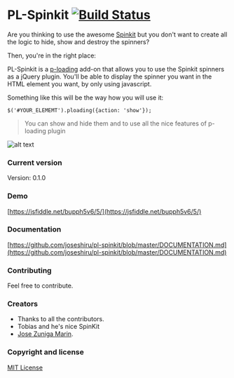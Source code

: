 # PL-Spinkit [![Build Status](https://travis-ci.org/joseshiru/pl-spinkit.svg?branch=master)](https://travis-ci.org/joseshiru/pl-spinkit)


Are you thinking to use the awesome [Spinkit](https://github.com/tobiasahlin/SpinKit/) but you don't want to create all the logic to hide, show and destroy the spinners? 

Then, you're in the right place:

PL-Spinkit is a [p-loading](https://github.com/joseshiru/p-loading) add-on that allows you to use the Spinkit spinners as a jQuery plugin. You'll be able to display the spinner you want in the HTML element you want, by only using javascript.

Something like this will be the way how you will use it: 

    $('#YOUR_ELEMEMT').ploading({action: 'show'});

> You can show and hide them and to use all the nice features of
> p-loading plugin

 
![alt text](https://s10.postimg.org/dwe3uy4p5/pl_spinkit.gif "demo")


### Current version
  Version: 0.1.0

### Demo

[https://jsfiddle.net/bupph5v6/5/](https://jsfiddle.net/bupph5v6/5/)

### Documentation
[https://github.com/joseshiru/pl-spinkit/blob/master/DOCUMENTATION.md](https://github.com/joseshiru/pl-spinkit/blob/master/DOCUMENTATION.md)

### Contributing
  Feel free to contribute.

### Creators
 * Thanks to all the contributors.
 * Tobias and he's nice SpinKit
 * [Jose Zuniga Marin](https://github.com/joseshiru).
 
### Copyright and license
[MIT License](https://github.com/joseshiru/pl-spinkit/blob/master/LICENSE)
